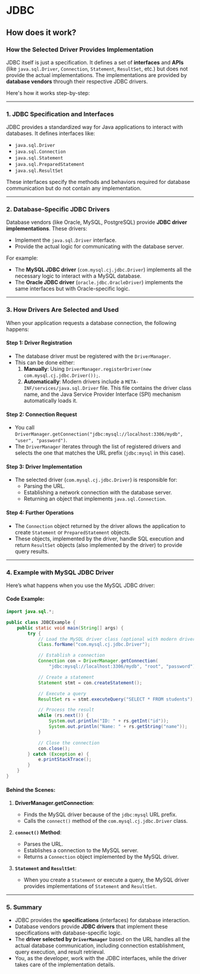 # JDBC

## How does it work?

### **How the Selected Driver Provides Implementation**

JDBC itself is just a specification. It defines a set of **interfaces** and **APIs** (like `java.sql.Driver`, `Connection`, `Statement`, `ResultSet`, etc.) but does not provide the actual implementations. The implementations are provided by **database vendors** through their respective JDBC drivers.

Here's how it works step-by-step:

---

### **1. JDBC Specification and Interfaces**
JDBC provides a standardized way for Java applications to interact with databases. It defines interfaces like:
- `java.sql.Driver`
- `java.sql.Connection`
- `java.sql.Statement`
- `java.sql.PreparedStatement`
- `java.sql.ResultSet`

These interfaces specify the methods and behaviors required for database communication but do not contain any implementation.

---

### **2. Database-Specific JDBC Drivers**
Database vendors (like Oracle, MySQL, PostgreSQL) provide **JDBC driver implementations**. These drivers:
- Implement the `java.sql.Driver` interface.
- Provide the actual logic for communicating with the database server.

For example:
- The **MySQL JDBC driver** (`com.mysql.cj.jdbc.Driver`) implements all the necessary logic to interact with a MySQL database.
- The **Oracle JDBC driver** (`oracle.jdbc.OracleDriver`) implements the same interfaces but with Oracle-specific logic.

---

### **3. How Drivers Are Selected and Used**
When your application requests a database connection, the following happens:

#### **Step 1: Driver Registration**
- The database driver must be registered with the `DriverManager`.
- This can be done either:
  1. **Manually**: Using `DriverManager.registerDriver(new com.mysql.cj.jdbc.Driver());`.
  2. **Automatically**: Modern drivers include a `META-INF/services/java.sql.Driver` file. This file contains the driver class name, and the Java Service Provider Interface (SPI) mechanism automatically loads it.

#### **Step 2: Connection Request**
- You call `DriverManager.getConnection("jdbc:mysql://localhost:3306/mydb", "user", "password")`.
- The `DriverManager` iterates through the list of registered drivers and selects the one that matches the URL prefix (`jdbc:mysql` in this case).

#### **Step 3: Driver Implementation**
- The selected driver (`com.mysql.cj.jdbc.Driver`) is responsible for:
  - Parsing the URL.
  - Establishing a network connection with the database server.
  - Returning an object that implements `java.sql.Connection`.

#### **Step 4: Further Operations**
- The `Connection` object returned by the driver allows the application to create `Statement` or `PreparedStatement` objects.
- These objects, implemented by the driver, handle SQL execution and return `ResultSet` objects (also implemented by the driver) to provide query results.

---

### **4. Example with MySQL JDBC Driver**
Here’s what happens when you use the MySQL JDBC driver:

#### Code Example:
```java
import java.sql.*;

public class JDBCExample {
    public static void main(String[] args) {
        try {
            // Load the MySQL driver class (optional with modern drivers)
            Class.forName("com.mysql.cj.jdbc.Driver");

            // Establish a connection
            Connection con = DriverManager.getConnection(
                "jdbc:mysql://localhost:3306/mydb", "root", "password");

            // Create a statement
            Statement stmt = con.createStatement();

            // Execute a query
            ResultSet rs = stmt.executeQuery("SELECT * FROM students");

            // Process the result
            while (rs.next()) {
                System.out.println("ID: " + rs.getInt("id"));
                System.out.println("Name: " + rs.getString("name"));
            }

            // Close the connection
            con.close();
        } catch (Exception e) {
            e.printStackTrace();
        }
    }
}
```

#### Behind the Scenes:
1. **DriverManager.getConnection**:
   - Finds the MySQL driver because of the `jdbc:mysql` URL prefix.
   - Calls the `connect()` method of the `com.mysql.cj.jdbc.Driver` class.

2. **`connect()` Method**:
   - Parses the URL.
   - Establishes a connection to the MySQL server.
   - Returns a `Connection` object implemented by the MySQL driver.

3. **`Statement` and `ResultSet`**:
   - When you create a `Statement` or execute a query, the MySQL driver provides implementations of `Statement` and `ResultSet`.

---

### **5. Summary**

- JDBC provides the **specifications** (interfaces) for database interaction.
- Database vendors provide **JDBC drivers** that implement these specifications with database-specific logic.
- The **driver selected by `DriverManager`** based on the URL handles all the actual database communication, including connection establishment, query execution, and result retrieval.
- You, as the developer, work with the JDBC interfaces, while the driver takes care of the implementation details.
